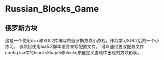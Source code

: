 # Russian_Blocks_Game
## 俄罗斯方块
这是一个使用c++和SDL2库编写的俄罗斯方块小游戏，作为学习SDL2后的一个小练习。
该项目使用lua5.3脚本语言来写配置文件。
可以通过更改配置文件config.lua中的blocksShape和blocks来自定义游戏中出现的方块形状。

